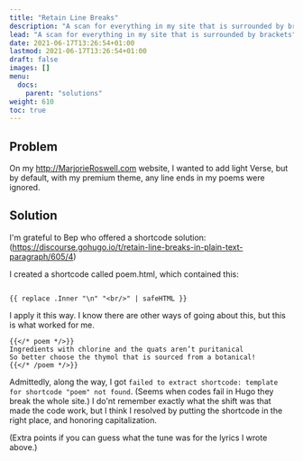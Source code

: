 ```yaml
---
title: "Retain Line Breaks"
description: "A scan for everything in my site that is surrounded by brackets"
lead: "A scan for everything in my site that is surrounded by brackets"
date: 2021-06-17T13:26:54+01:00
lastmod: 2021-06-17T13:26:54+01:00
draft: false
images: []
menu:
  docs:
    parent: "solutions"
weight: 610
toc: true
---
```

## Problem
On my http://MarjorieRoswell.com website, I wanted to add light Verse, but by default, with my premium theme, any line ends in my poems were ignored.

## Solution

I'm grateful to Bep who offered a shortcode solution: (https://discourse.gohugo.io/t/retain-line-breaks-in-plain-text-paragraph/605/4)

I created a shortcode called poem.html, which contained this:
```

{{ replace .Inner "\n" "<br/>" | safeHTML }}
```
I apply it this way. I know there are other ways of going about this, but this is what worked for me.
```
{{</* poem */>}}
Ingredients with chlorine and the quats aren’t puritanical
So better choose the thymol that is sourced from a botanical!
{{</* /poem */>}}
```

Admittedly, along the way, I got `failed to extract shortcode: template for shortcode "poem" not found`. (Seems when codes fail in Hugo they break the whole site.) I do'nt remember exactly what the shift was that made the code work, but I think I resolved by putting the shortcode in the right place, and honoring capitalization.

(Extra points if you can guess what the tune was for the lyrics I wrote above.)
